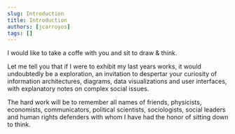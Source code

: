 ```yaml
---
slug: Introduction
title: Introduction
authors: [jcarroyos]
tags: []
---
```


I would like to take a coffe with you and sit to draw & think.

Let me tell you that if I were to exhibit my last years works, it would undoubtedly be a exploration, an invitation to despertar your curiosity of information architectures, diagrams, data visualizations and user interfaces, with explanatory notes on complex social issues.

The hard work will be to remember all names of friends, physicists, economists, communicators, political scientists, sociologists, social leaders and human rights defenders with whom I have had the honor of sitting down to think.
